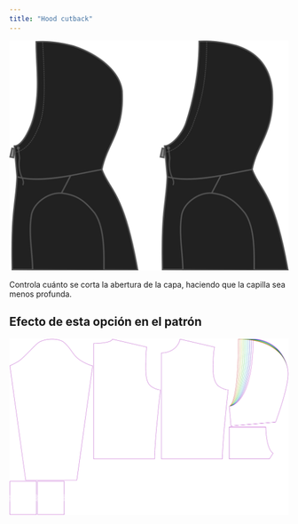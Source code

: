 ```yaml
---
title: "Hood cutback"
---
```


![Recorta capucha](./hoodcutback.svg)

Controla cuánto se corta la abertura de la capa, haciendo que la capilla sea menos profunda.

## Efecto de esta opción en el patrón

![Esta imagen muestra el efecto de esta opción superponiendo varias variantes que tienen un valor diferente para esta opción](huey_hoodcutback_sample.svg "Efecto de esta opción en el patrón")

